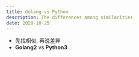 ```yaml
---
title: Golang vs Python
description: The differences among similarities
date: 2020-10-25
---
```


* 先找相似, 再说差异
* **Golang2** vs **Python3**
